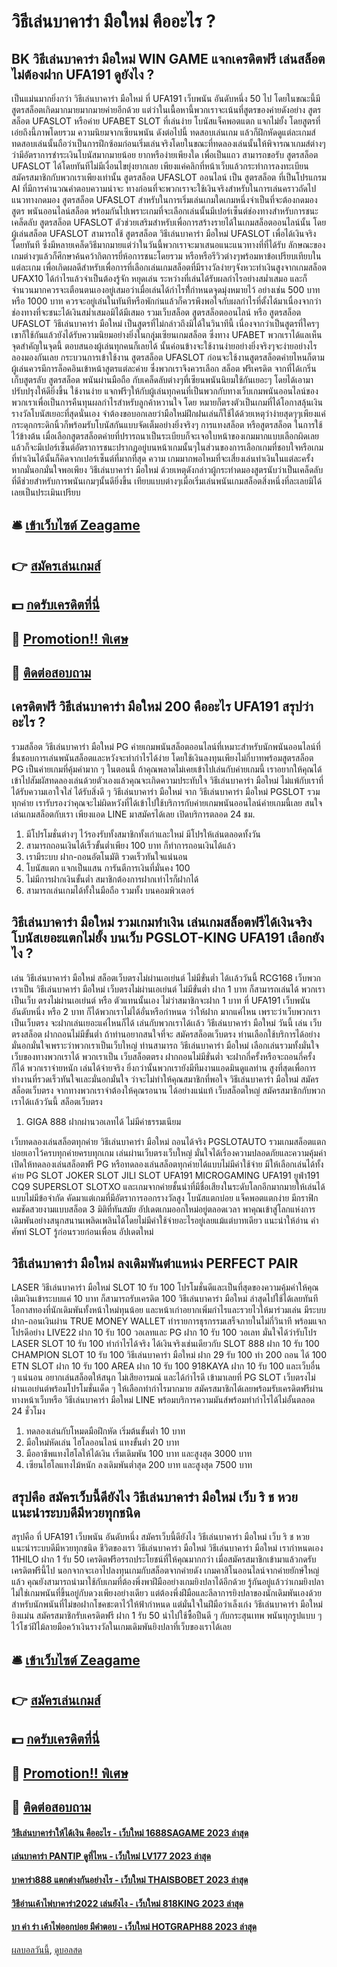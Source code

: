 # วิธีเล่นบาคาร่า มือใหม่ คืออะไร ?
## BK วิธีเล่นบาคาร่า มือใหม่ WIN GAME แจกเครดิตฟรี เล่นสล็อตไม่ต้องฝาก UFA191 ดูยังไง ?
เป็นแม่นมากยิ่งกว่า วิธีเล่นบาคาร่า มือใหม่ ที่ UFA191 เว็บพนัน อันดับหนึ่ง 50 ไป โดยในขณะนี้มีสูตรสล็อตเกิดมากมายมากมายค่ายอีกด้วย แต่ว่าในเนื้อหานี้พวกเราจะเน้นที่สูตรของค่ายดังอย่าง สูตรสล็อต UFASLOT หรือค่าย UFABET SLOT ที่เล่นง่าย โบนัสแจ็คพอตแตก แจกไม่ยั้ง โดยสูตรที่เอ่ยถึงนี้ภาพโดยรวม
ความนิยมจากเซียนพนัน ดังต่อไปนี้ ทดสอบเล่นเกม แล้วก็ฝึกหัดดูแต่ละเกมส์ ทดสอบเล่นนั้นถือว่าเป็นการฝึกซ้อมก่อนเริ่มเล่นจริงโดยในขณะที่ทดลองเล่นนั้นให้พิจารณาเกมส์ต่างๆว่ามีอัตราการชำระเงินโบนัสมากมายน้อย ยากหรือง่ายเพียงใด เพื่อเป็นแถว
สามารถขอรับ สูตรสล็อต UFASLOT ได้โดยทันทีไม่มีเงื่อนไขยุ่งยากเลย เพียงแค่คลิกที่หน้าเว็บแล้วกระทำการลงทะเบียนสมัครสมาชิกกับพวกเราเพียงเท่านั้น สูตรสล็อต UFASLOT ออนไลน์ เป็น สูตรสล็อต ที่เป็นโปรแกรม AI ที่มีการคำนวณคำตอบความน่าจะ
ทางก่อนที่จะพวกเราจะใช้เงินจริงสำหรับในการเล่นคราวถัดไป แนวทางกดมอง สูตรสล็อต UFASLOT สำหรับในการเริ่มเล่นเกมใดเกมหนึ่งจำเป็นที่จะต้องกดมอง สูตร พนันออนไลน์สล็อต พร้อมกันไปเพราะเกมที่จะเลือกเล่นนั้นมีเปอร์เซ็นต์ช่องทางสำหรับการชนะ
เคล็ดลับ สูตรสล็อต UFASLOT ตัวช่วยเสริมสำหรับเพื่อการสร้างรายได้ในเกมสล็อตออนไลน์นั้น โดยผู้เล่นสล็อต UFASLOT สามารถใช้ สูตรสล็อต วิธีเล่นบาคาร่า มือใหม่ UFASLOT เพื่อได้เงินจริงโดยทันที ซึ่งมีหลายเคล็ดวิธีมากมายแต่ว่าในวันนี้พวกเราจะมาเสนอแนะแนวทางที่ที่ได้รับ
ลักษณะของเกมต่างๆแล้วก็ศึกษาค้นคว้ากิตการยี่ห้อการชนะโดยรวม หรือหรือรีวิวต่างๆพร้อมหาข้อเปรียบเทียบในแต่ละเกม เพื่อเกิดผลดีสำหรับเพื่อการที่เลือกเล่นเกมสล็อตที่มีรางวัลง่ายๆจังหวะทำเงินสูงจากเกมสล็อต UFAX10 ได้กำไรแล้วจำเป็นต้องรู้จัก
หยุดเล่น ระหว่างที่เล่นได้รับผลกำไรอย่างสม่ำเสมอ และก็จำนวนมากควรจะเตือนตนเองอยู่เสมอว่าเมื่อเล่นได้กำไรที่้กำหนดจุดมุ่งหมายไว้ อย่างเช่น 500 บาท หรือ 1000 บาท ควรจะอยู่เล่นในทันทีหรือพักก่นแล้วก็ควรพึงพอใจกับผลกำไรที่ตั้งได้มาเนื่องจากว่าช่องทางที่จะชนะได้เงินสม่ำเสมอมิได้มีเสมอ
รวมเว็บสล็อต สูตรสล็อตออนไลน์ หรือ สูตรสล็อต UFASLOT วิธีเล่นบาคาร่า มือใหม่ เป็นสูตรที่ไม่กล่าวถึงมิได้ในวินาทีนี้ เนื่องจากว่าเป็นสูตรที่ใครๆเขาก็ใช้กันแล้วยังได้รับความนิยมอย่างยิ่งในกลุุ่มเซียนเกมสล็อต ซึ่งทาง UFABET พวกเราได้แลเห็นจุดสำคัญในจุดนี้ ตอบสนองผู้เล่นทุกคนก็เลยได้
นั้นค่อนข้างจะใช้งานง่ายอย่างยิ่งจริงๆจะง่ายอย่างไรลองมองกันเลย กระบวนการเข้าใช้งาน สูตรสล็อต UFASLOT ก่อนจะใช้งานสูตรสล็อตค่ายไหนก็ตามผู้เล่นควรมีการล็อคอินเข้าหน้าสูตรแต่ละค่าย ซึ่งพวกเราจึงควรเลือก สล็อต ฟรีเครดิต จากที่ได้เกริ่น
เก็บสูตรลับ สูตรสล็อต พนันผ่านมือถือ กับเคล็ดลับต่างๆที่เซียนพนันนิยมใช้กันเยอะๆ โดยได้เอามาปรับปรุงให้ดียิ่งขึ้น ใช้งานง่าย แจกฟรีๆให้กับผู้เล่นทุกคนที่เป็นพวกกับทางเว็บเกมพนันออนไลน์ของพวกเราเพื่อเป็นการคืนทุนผลกำไรสำหรับลูกค้าหวานใจ โดย
หมายก็ตรงตัวเป็นเกมที่ได้โอกาสลุ้นเงินรางวัลโบนัสเยอะที่สุดนั่นเอง จำต้องขอบอกเลยว่ามือใหม่ฝึกฝนเล่นก็ใช้ได้ด้วยเหตุว่าง่ายสุดๆๆเพียงแค่กระดุกกระดิกนิ้วก็พร้อมรับโบนัสกันแบบจัดเต็มอย่างยิ่งจริงๆ การแทงสล็อต หรือสูตรสล็อต ในการใช้
ไว้ข้างต้น เมื่อเลือกสูตรสล็อตค่ายที่ปรารถนาเป็นระเบียบก็จะเจอใบหน้าของเกมมากแบบเลือกผิดเลย แล้วก็จะมีเปอร์เซ็นต์อัตราการชนะปรากฏอยู่บนหน้าเกมนั้นๆในส่วนของการเลือกเกมที่ชอบใจหรือเกมที่ทำเงินได้นั้นก็คิดจากเปอร์เซ็นต์ที่มากที่สุด ความ
เกมมากพอไหมที่จะเสี่ยงเล่นทำเงินในแต่ละครั้ง หากมั่นอกมั่นใจพอเพียง วิธีเล่นบาคาร่า มือใหม่ ด้วยเหตุดังกล่าวผู้กระทำดมองสูตรนับว่าเป็นเคล็ดลับที่ดีช่วยสำหรับการพนันเกมๆนั้นดียิ่งขึ้น เทียบแบบต่างๆเมื่อเริ่มเล่นพนันเกมสล็อตสิ่งหนึ่งที่ละเลยมิได้เลยเป็นประเมินเปรียบ

## 🛎 [เข้าเว็บไซต์ Zeagame](https://bit.ly/3SdLNi2)
## 👉 [สมัครเล่นเกมส์](https://bit.ly/3SdLNi2)
## 💵 [กดรับเครดิตที่นี่](https://bit.ly/3dyRKHj)
## 👑 [Promotion!! พิเศษ](https://bit.ly/3dyRKHj)
## 📱 [ติดต่อสอบถาม](https://bit.ly/3dyRKHj)

## เครดิตฟรี วิธีเล่นบาคาร่า มือใหม่ 200 คืออะไร UFA191 สรุปว่าอะไร ?
รวมสล็อต วิธีเล่นบาคาร่า มือใหม่ PG ค่ายเกมพนันสล็อตออนไลน์ที่เหมาะสำหรับนักพนันออนไลน์ที่ชื่นชอบการเล่นพนันสล็อตและหวังจะทำกำไรได้ง่าย โดยใช้เงินลงทุนเพียงไม่กี่บาทพร้อมสูตรสล็อต PG เป็นค่ายเกมที่คุ้มค่ามาก ๆ ในตอนนี้ ถ้าคุณพลาดไม่เคยเข้าไปเล่นกับค่ายเกมนี้ เราอยากให้คุณได้เข้าไปสัมผัสทดลองเล่นด้วยตัวเองแล้วคุณจะเกิดความประทับใจ วิธีเล่นบาคาร่า มือใหม่ ไม่แพ้กับเราที่ได้รับความเอาใจใส่ ได้รับสิ่งดี ๆ วิธีเล่นบาคาร่า มือใหม่ จาก วิธีเล่นบาคาร่า มือใหม่ PGSLOT รวมทุกค่าย เรารับรองว่าคุณจะไม่ผิดหวังที่ได้เข้าไปใช้บริการกับค่ายเกมพนันออนไลน์ค่ายเกมนี้เลย สนใจเล่นเกมสล็อตกับเรา เพียงแอด LINE มาสมัครได้เลย เปิดบริการตลอด 24 ชม.
1. มีโปรโมชั่นต่างๆ ไว้รองรับทั้งสมาชิกทั้งเก่าและใหม่ มีโปรให้เล่นตลอดทั้งวัน
2. สามารถถอนเงินได้เร็วขั้นต่ำเพียง 100 บาท ก็ทำการถอนเงินได้แล้ว
3. เรามีระบบ ฝาก-ถอนอัตโนมัติ รวดเร็วทันใจแน่นอน
4. โบนัสแตก แจกเป็นแสน การันตีการเงินที่มั่นคง 100
5. ไม่มีการฝากเงินขั้นต่ำ สมาชิกต้องการฝากเท่าไรก็ฝากได้
6. สามารถเล่นเกมได้ทั้งในมือถือ รวมทั้ง บนคอมพิวเตอร์

## วิธีเล่นบาคาร่า มือใหม่ รวมเกมทำเงิน เล่นเกมสล็อตฟรีได้เงินจริง โบนัสเยอะแตกไม่ยั้ง บนเว็บ PGSLOT-KING UFA191 เลือกยังไง ?
เล่น วิธีเล่นบาคาร่า มือใหม่ สล็อตเว็บตรงไม่ผ่านเอเย่นต์ ไม่มีขั่นต่ำ ได้เเล้ววันนี้ RCG168 เว็บพวกเราเป็น วิธีเล่นบาคาร่า มือใหม่ เว็บตรงไม่ผ่านเอเย่นต์ ไม่มีขั่นต่ำ ฝาก 1 บาท ก็สามารถเล่นได้ พวกเราเป็นเว็บ ตรงไม่ผ่านเอเย่นต์ หรือ ตัวแทนนั้นเอง ไม่ว่าสมาชิกจะฝาก 1 บาท ที่ UFA191 เว็บพนัน อันดับหนึ่ง หรือ 2 บาท ก็ได้พวกเราไม่ได้อั่นหรือกำหนด ว่าให้ฝาก มากแค่ไหน เพราะว่าเว็บพวกเรา เป็นเว็บตรง จะฝากเล่นเยอะแค่ไหนก็ได้ เล่นกับพวกเราได้เเล้ว วิธีเล่นบาคาร่า มือใหม่ วันนี้ เล่น เว็บตรงสล็อต ฝากถอนไม่มีขั้นต่ำ
ถ้าท่านอยากสนใจที่จะ สมัครสล็อตเว็บตรง ท่านเลือกใช้บริการได้อย่างมั่นอกมั่นใจเพราะว่าพวกเราเป็นเว็บใหญ่ ท่านสามารถ วิธีเล่นบาคาร่า มือใหม่ เลือกเล่นรวมทั้งมั่นใจเว็บของทางพวกเราได้ พวกเราเป็น เว็บสล็อตตรง ฝากถอนไม่มีขั่นต่ำ จะฝากกี่ครั้งหรือจะถอนกี่ครั้งก็ได้ พวกเราจ่ายหนัก เล่นได้จ่ายจริง ยิ่งกว่านั้นพวกเรายังมีทีมงานแอดมินดูแลท่าน สูงที่สุดเพื่อการทำงานที่รวดเร็วทันใจเเละมั่นอกมั่นใจ ว่าจะไม่ทำให้คุณสมาชิกที่พอใจ วิธีเล่นบาคาร่า มือใหม่ สมัครสล็อตเว็บตรง จากทางพวกเราจำต้องให้คุณรอนาน ได้อย่างแน่แท้ เว็บสล็อตใหญ่ สมัครสมาชิกกับพวกเราได้เเล้ววันนี้ สล็อตเว็บตรง
1. GIGA 888 ฝากผ่านวอเลทได้ ไม่มีค่าธรรมเนียม

เว็บทดลองเล่นสล็อตทุกค่าย วิธีเล่นบาคาร่า มือใหม่ ถอนได้จริง PGSLOTAUTO รวมเกมสล็อตแตกบ่อยเอาไว้ครบทุกค่ายครบทุกเกม เล่นผ่านเว็บตรงเว็บใหญ่ มั่นใจได้เรื่องความปลอดภัยและความคุ้มค่า เปิดให้ทดลองเล่นสล็อตฟรี PG หรือทดลองเล่นสล็อตทุกค่ายได้แบบไม่มีค่าใช้จ่าย มีให้เลือกเล่นได้ทั้งค่าย PG SLOT JOKER SLOT JILI SLOT UFA191 MICROGAMING UFA191 ยูฟ่า191 CQ9 SUPERSLOT SLOTXO และเกมจากค่ายชั้นนำที่มีชื่อเสียงในระดับโลกอีกมากมายให้เล่นได้แบบไม่มีข้อจำกัด คัดมาแต่เกมที่มีอัตราการออกรางวัลสูง โบนัสแตกบ่อย แจ็คพอตแตกง่าย มีกราฟิกคมชัดสวยงามแบบสล็อต 3 มิติที่ทันสมัย อัปเดตเกมออกใหม่อยู่ตลอดเวลา พาคุณเข้าสู่โลกแห่งการเดิมพันอย่างสนุกสนานเพลิดเพลินได้โดยไม่มีค่าใช้จ่ายอะไรอยู่เลยแม้แต่บาทเดียว
แนะนำให้อ่าน คำศัพท์ SLOT รู้ก่อนรวยก่อนเพื่อน อัปเดตใหม่

## วิธีเล่นบาคาร่า มือใหม่ ลงเดิมพันตำแหน่ง PERFECT PAIR
LASER วิธีเล่นบาคาร่า มือใหม่ SLOT 10 รับ 100 โปรโมชั่นดีและเป็นที่สุดของความคุ้มค่าให้คุณเติมเงินเข้าระบบแค่ 10 บาท ก็สามารถรับเครดิต 100 วิธีเล่นบาคาร่า มือใหม่ ล่าสุดไปใช้ได้เลยทันที โอกาสทองที่นักเดิมพันทั้งหน้าใหม่ทุนน้อย และหน้าเก่าอยากเพิ่มกำไรและรวยไวให้มาร่วมเล่น มีระบบฝาก-ถอนเงินผ่าน TRUE MONEY WALLET ทำรายการธุรกรรมเสร็จภายในไม่กี่วินาที พร้อมแจกโปรดีอย่าง LIVE22 ฝาก 10 รับ 100 วอเลทและ PG ฝาก 10 รับ 100 วอเลท มั่นใจได้ว่ารับโปร LASER SLOT 10 รับ 100 ทำกำไรได้จริง ได้เงินจริงเช่นเดียวกับ SLOT 888 ฝาก 10 รับ 100 CHAMPION SLOT 10 รับ 100 วิธีเล่นบาคาร่า มือใหม่ ฝาก 29 รับ 100 ทํา 200 ถอน ได้ 100 ETN SLOT ฝาก 10 รับ 100 AREA ฝาก 10 รับ 100 918KAYA ฝาก 10 รับ 100 และเว็บอื่น ๆ แน่นอน
อยากเล่นสล็อตให้สนุก ไม่เสียอารมณ์ และได้กำไรดี เข้ามาเลยที่ PG SLOT เว็บตรงไม่ผ่านเอเย่นต์พร้อมโปรโมชั่นเด็ด ๆ ให้เลือกทำกำไรมากมาย สมัครสมาชิกได้เลยพร้อมรับเครดิตฟรีผ่านทางหน้าเว็บหรือ วิธีเล่นบาคาร่า มือใหม่ LINE พร้อมบริการความมันส์พร้อมทำกำไรได้ไม่อั้นตลอด 24 ชั่วโมง
1. ทดลองเล่นกับโหมดมือฝึกหัด เริ่มต้นขั้นต่ำ 10 บาท
2. มือใหม่หัดเล่น ไฮโลออนไลน์ แทงขั้นต่ำ 20 บาท
3. มืออาชีพแทงไฮโลให้ได้เงิน เริ่มเดิมพัน 100 บาท และสูงสุด 3000 บาท
4. เซียนไฮโลแทงไม้หนัก ลงเดิมพันต่ำสุด 200 บาท และสูงสุด 7500 บาท

## สรุปคือ สมัครเว็บนี้ดียังไง วิธีเล่นบาคาร่า มือใหม่ เว็บ ริ ช หวย แนะนำระบบดีมีหวยทุกชนิด
สรุปคือ ที่ UFA191 เว็บพนัน อันดับหนึ่ง สมัครเว็บนี้ดียังไง วิธีเล่นบาคาร่า มือใหม่ เว็บ ริ ช หวย แนะนำระบบดีมีหวยทุกชนิด ชีวิตของเรา วิธีเล่นบาคาร่า มือใหม่ วิธีเล่นบาคาร่า มือใหม่ เรากำหนดเอง 11HILO ฝาก 1 รับ 50 เครดิตฟรีอรรถประโยชน์ที่ให้คุณมากกว่า เมื่อสมัครสมาชิกเข้ามาแล้วกดรับเครดิตฟรีนี้ไป นอกจากจะเอาไปลงทุนเกมกับสล็อตจากค่ายดัง เกมคาสิโนออนไลน์จากค่ายยักษ์ใหญ่แล้ว คุณยังสามารถนำมาใช้กับเกมที่ต้องพึ่งพาฝีมืออย่างเกมยิงปลาได้อีกด้วย รู้กันอยู่แล้วว่าเกมยิงปลาไม่ใช่เกมพนันที่ขึ้นอยู่กับดวงเพียงอย่างเดียว แต่ต้องพึ่งฝีมือและลีลาการยิงปลาของนักเดิมพันเองด้วย สำหรับนักพนันที่ไม่ขอฝากโชคชะตาไว้ให้ฟ้ากำหนด แต่มั่นใจในฝีมือว่าเล็งเก่ง วิธีเล่นบาคาร่า มือใหม่ ยิงแม่น สมัครสมาชิกรับเครดิตฟรี ฝาก 1 รับ 50 นำไปใช้ซื้อปืนดี ๆ กับกระสุนเทพ พนันทุกรูปแบบ ๆ ไว้โชว์ฝีไม้ลายมือคว้าเงินรางวัลในเกมเดิมพันยิงปลาที่เว็บของเราได้เลย

## 🛎 [เข้าเว็บไซต์ Zeagame](https://bit.ly/3SdLNi2)
## 👉 [สมัครเล่นเกมส์](https://bit.ly/3SdLNi2)
## 💵 [กดรับเครดิตที่นี่](https://bit.ly/3dyRKHj)
## 👑 [Promotion!! พิเศษ](https://bit.ly/3dyRKHj)
## 📱 [ติดต่อสอบถาม](https://bit.ly/3dyRKHj)

#### [วิธีเล่นบาคาร่าให้ได้เงิน คืออะไร - เว็บใหม่ 1688SAGAME 2023 ล่าสุด](https://atom.io/themes/วิธีเล่นบาคาร่าให้ได้เงิน%20คืออะไร%20-%20เว็บใหม่%201688sagame%202023%20ล่าสุด)
#### [เล่นบาคาร่า PANTIP ดูที่ไหน - เว็บใหม่ LV177 2023 ล่าสุด](https://atom.io/themes/เล่นบาคาร่า%20pantip%20ดูที่ไหน%20-%20เว็บใหม่%20lv177%202023%20ล่าสุด)
#### [บาคาร่า888 แตกต่างกันอย่างไร - เว็บใหม่ THAISBOBET 2023 ล่าสุด](https://atom.io/themes/บาคาร่า888%20แตกต่างกันอย่างไร%20-%20เว็บใหม่%20thaisbobet%202023%20ล่าสุด)
#### [วิธีอ่านเค้าไพ่บาคาร่า2022 เล่นยังไง - เว็บใหม่ 818KING 2023 ล่าสุด](https://atom.io/themes/วิธีอ่านเค้าไพ่บาคาร่า2022%20เล่นยังไง%20-%20เว็บใหม่%20818king%202023%20ล่าสุด)
#### [บา ค่า ร่า เค้าไพ่ออกบ่อย มีคำตอบ - เว็บใหม่ HOTGRAPH88 2023 ล่าสุด](https://atom.io/themes/บา%20ค่า%20ร่า%20เค้าไพ่ออกบ่อย%20มีคำตอบ%20-%20เว็บใหม่%20hotgraph88%202023%20ล่าสุด)

[ผลบอลวันนี้](https://siamsport.tv "ผลบอลวันนี้"), [ดูบอลสด](https://siamsport.tv/ดูบอลสด "ดูบอลสด")
